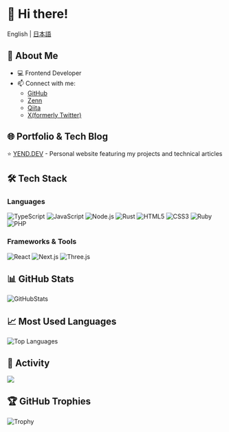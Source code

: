 # 👋 Hi there!

English | [日本語](./README.ja.md)

## 🚀 About Me
- 💻 Frontend Developer
- 📫 Connect with me:
  - [GitHub](https://github.com/yend724)
  - [Zenn](https://zenn.dev/yend724)
  - [Qiita](https://qiita.com/yend724)
  - [X(formerly Twitter)](https://x.com/yend724)

## 🌐 Portfolio & Tech Blog
⭐️ [YEND.DEV](https://yend.dev/) - Personal website featuring my projects and technical articles

## 🛠 Tech Stack

### Languages
![TypeScript](https://img.shields.io/badge/-TypeScript-3178C6?style=flat-square&logo=TypeScript&logoColor=white)
![JavaScript](https://img.shields.io/badge/-JavaScript-F7DF1E?style=flat-square&logo=JavaScript&logoColor=black)
![Node.js](https://img.shields.io/badge/-Node.js-339933?style=flat-square&logo=Node.js&logoColor=white)
![Rust](https://img.shields.io/badge/-Rust-000000?style=flat-square&logo=Rust&logoColor=white)
![HTML5](https://img.shields.io/badge/-HTML5-E34F26?style=flat-square&logo=html5&logoColor=white)
![CSS3](https://img.shields.io/badge/-CSS3-1572B6?style=flat-square&logo=css3&logoColor=white)
![Ruby](https://img.shields.io/badge/-Ruby-CC342D?style=flat-square&logo=Ruby&logoColor=white)
![PHP](https://img.shields.io/badge/-PHP-777BB4?style=flat-square&logo=PHP&logoColor=white)

### Frameworks & Tools
![React](https://img.shields.io/badge/-React-61DAFB?style=flat-square&logo=React&logoColor=black)
![Next.js](https://img.shields.io/badge/-Next.js-000000?style=flat-square&logo=Next.js&logoColor=white)
![Three.js](https://img.shields.io/badge/-Three.js-000000?style=flat-square&logo=Three.js&logoColor=white)

## 📊 GitHub Stats
![GitHubStats](https://github-readme-stats.vercel.app/api?username=yend724&show_icons=true&theme=tokyonight)

## 📈 Most Used Languages
![Top Languages](https://github-readme-stats.vercel.app/api/top-langs/?username=yend724&layout=compact&theme=tokyonight)

## 📅 Activity
![](https://github-profile-summary-cards.vercel.app/api/cards/profile-details?username=yend724&theme=tokyonight)

## 🏆 GitHub Trophies
![Trophy](https://github-profile-trophy.vercel.app/?username=yend724&theme=tokyonight)
